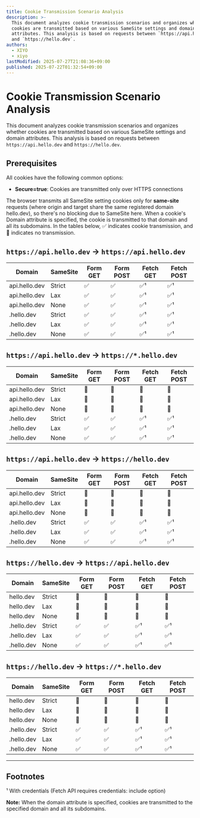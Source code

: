 ```yaml
---
title: Cookie Transmission Scenario Analysis
description: >-
  This document analyzes cookie transmission scenarios and organizes whether
  cookies are transmitted based on various SameSite settings and domain
  attributes. This analysis is based on requests between `https://api.hello.dev`
  and `https://hello.dev`.
authors:
  - XIYO
  - xiyo
lastModified: 2025-07-27T21:08:36+09:00
published: 2025-07-22T01:32:54+09:00
---
```

# Cookie Transmission Scenario Analysis

This document analyzes cookie transmission scenarios and organizes whether cookies are transmitted based on various SameSite settings and domain attributes. This analysis is based on requests between `https://api.hello.dev` and `https://hello.dev`.

## Prerequisites

All cookies have the following common options:
- **Secure=true**: Cookies are transmitted only over HTTPS connections

The browser transmits all SameSite setting cookies only for **same-site** requests (where origin and target share the same registered domain hello.dev), so there's no blocking due to SameSite here. When a cookie's Domain attribute is specified, the cookie is transmitted to that domain and all its subdomains. In the tables below, ✅ indicates cookie transmission, and 🚫 indicates no transmission.

## `https://api.hello.dev` → `https://api.hello.dev`

|**Domain**|**SameSite**|**Form GET**|**Form POST**|**Fetch GET**|**Fetch POST**|
|---|---|---|---|---|---|
|api.hello.dev|Strict|✅|✅|✅¹|✅¹|
|api.hello.dev|Lax|✅|✅|✅¹|✅¹|
|api.hello.dev|None|✅|✅|✅¹|✅¹|
|.hello.dev|Strict|✅|✅|✅¹|✅¹|
|.hello.dev|Lax|✅|✅|✅¹|✅¹|
|.hello.dev|None|✅|✅|✅¹|✅¹|

## `https://api.hello.dev` → `https://*.hello.dev`

|**Domain**|**SameSite**|**Form GET**|**Form POST**|**Fetch GET**|**Fetch POST**|
|---|---|---|---|---|---|
|api.hello.dev|Strict|🚫|🚫|🚫|🚫|
|api.hello.dev|Lax|🚫|🚫|🚫|🚫|
|api.hello.dev|None|🚫|🚫|🚫|🚫|
|.hello.dev|Strict|✅|✅|✅¹|✅¹|
|.hello.dev|Lax|✅|✅|✅¹|✅¹|
|.hello.dev|None|✅|✅|✅¹|✅¹|

## `https://api.hello.dev` → `https://hello.dev`

|**Domain**|**SameSite**|**Form GET**|**Form POST**|**Fetch GET**|**Fetch POST**|
|---|---|---|---|---|---|
|api.hello.dev|Strict|🚫|🚫|🚫|🚫|
|api.hello.dev|Lax|🚫|🚫|🚫|🚫|
|api.hello.dev|None|🚫|🚫|🚫|🚫|
|.hello.dev|Strict|✅|✅|✅¹|✅¹|
|.hello.dev|Lax|✅|✅|✅¹|✅¹|
|.hello.dev|None|✅|✅|✅¹|✅¹|

## `https://hello.dev` → `https://api.hello.dev`

|**Domain**|**SameSite**|**Form GET**|**Form POST**|**Fetch GET**|**Fetch POST**|
|---|---|---|---|---|---|
|hello.dev|Strict|🚫|🚫|🚫|🚫|
|hello.dev|Lax|🚫|🚫|🚫|🚫|
|hello.dev|None|🚫|🚫|🚫|🚫|
|.hello.dev|Strict|✅|✅|✅¹|✅¹|
|.hello.dev|Lax|✅|✅|✅¹|✅¹|
|.hello.dev|None|✅|✅|✅¹|✅¹|

## `https://hello.dev` → `https://*.hello.dev`

|**Domain**|**SameSite**|**Form GET**|**Form POST**|**Fetch GET**|**Fetch POST**|
|---|---|---|---|---|---|
|hello.dev|Strict|🚫|🚫|🚫|🚫|
|hello.dev|Lax|🚫|🚫|🚫|🚫|
|hello.dev|None|🚫|🚫|🚫|🚫|
|.hello.dev|Strict|✅|✅|✅¹|✅¹|
|.hello.dev|Lax|✅|✅|✅¹|✅¹|
|.hello.dev|None|✅|✅|✅¹|✅¹|

---

## Footnotes

¹ With credentials (Fetch API requires credentials: include option)

**Note:** When the domain attribute is specified, cookies are transmitted to the specified domain and all its subdomains.
